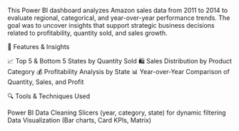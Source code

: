 This Power BI dashboard analyzes Amazon sales data from 2011 to 2014 to evaluate regional, categorical, and year-over-year performance trends. The goal was to uncover insights that support strategic business decisions related to profitability, quantity sold, and sales growth.

🧩 Features & Insights

📈 Top 5 & Bottom 5 States by Quantity Sold
🛍️ Sales Distribution by Product Category
💰 Profitability Analysis by State
📊 Year-over-Year Comparison of Quantity, Sales, and Profit

🔍 Tools & Techniques Used

Power BI
Data Cleaning
Slicers (year, category, state) for dynamic filtering
Data Visualization (Bar charts, Card KPIs, Matrix)


